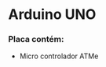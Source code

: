 # Arduino UNO

### Placa contém:
- Micro controlador ATMe
<!--stackedit_data:
eyJoaXN0b3J5IjpbMTIzMjE5MTM5MF19
-->